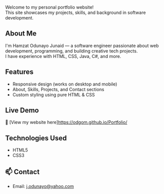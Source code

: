 Welcome to my personal portfolio website!  
This site showcases my projects, skills, and background in software development.

##  About Me
I'm Hamzat Odunayo Junaid — a software engineer passionate about web development, programming, and building creative tech projects.  
I have experience with HTML, CSS, Java, C#, and more.

##  Features
- Responsive design (works on desktop and mobile)
- About, Skills, Projects, and Contact sections
- Custom styling using pure HTML & CSS

##  Live Demo
🔗  [View my website here]https://odgom.github.io/Portfolio/

##  Technologies Used
- HTML5  
- CSS3  


## 📫 Contact
- Email: j.odunayo@yahoo.com  
